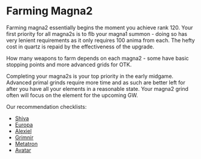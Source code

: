 # Farming Magna2

Farming magna2 essentially begins the moment you achieve rank 120. Your first priority for all magna2s is to flb your magna1 summon - doing so has very lenient requirements as it only requires 100 anima from each. The hefty cost in quartz is repaid by the effectiveness of the upgrade.

How many weapons to farm depends on each magna2 - some have basic stopping points and more advanced grids for OTK.

Completing your magna2s is your top priority in the early midgame. Advanced primal grinds require more time and as such are better left for after you have all your elements in a reasonable state. Your magna2 grind often will focus on the element for the upcoming GW.

Our recommendation checklists:
- [Shiva](checklists/magna2/shiva.md)
- [Europa](checklists/magna2/europa.md)
- [Alexiel](checklists/magna2/alexiel.md)
- [Grimnir](checklists/magna2/grimnir.md)
- [Metatron](checklists/magna2/metatron.md)
- [Avatar](checklists/magna2/avatar.md)
